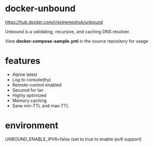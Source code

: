 # docker-unbound

https://hub.docker.com/r/extremeshok/unbound

Unbound is a validating, recursive, and caching DNS resolver.

View **docker-compose-sample.yml** in the source repository for usage

# features
- Alpine latest
- Log to console(tty)
- Remote-control enabled
- Secured for lan
- Highly optimized
- Memory caching
- Sane min-TTL and max-TTL

# environment
UNBOUND_ENABLE_IPV6=false (set to true to enable ipv6 support)
